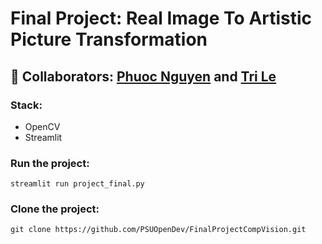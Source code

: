 # Final Project: Real Image To Artistic Picture Transformation

## :two_women_holding_hands: Collaborators: [Phuoc Nguyen](https://github.com/jesuispius) and [Tri Le](https://github.com/trilq142)

### Stack:
- OpenCV 
- Streamlit

### Run the project:
```
streamlit run project_final.py
```


### Clone the project:
```
git clone https://github.com/PSUOpenDev/FinalProjectCompVision.git
```